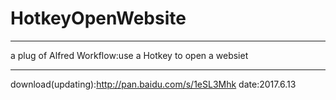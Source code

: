 # HotkeyOpenWebsite

---
a plug of Alfred Workflow:use a Hotkey to open a websiet

---
download(updating):http://pan.baidu.com/s/1eSL3Mhk
date:2017.6.13
